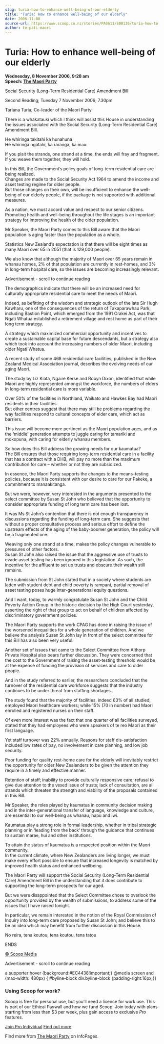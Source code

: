 ```yaml
---
slug: turia-how-to-enhance-well-being-of-our-elderly
title: "Turia: How to enhance well-being of our elderly"
date: 2006-11-08
source-url: https://www.scoop.co.nz/stories/PA0611/S00136/turia-how-to-enhance-well-being-of-our-elderly.htm
author: te-pati-maori
---
```

Turia: How to enhance well-being of our elderly
===============================================

**Wednesday, 8 November 2006, 9:28 am**  
**Speech: [The Maori Party](https://info.scoop.co.nz/The_Maori_Party)**

Social Security (Long-Term Residential Care) Amendment Bill

Second Reading; Tuesday 7 November 2006; 7.30pm

Tariana Turia; Co-leader of the Maori Party

There is a whakatauki which I think will assist this House in understanding the issues associated with the Social Security (Long-Term Residential Care) Amendment Bill.

He whiringa takitahi ka hunahuna  
He whiringa ngatahi, ka raranga, ka mau

If you plait the strands, one strand at a time, the ends will fray and fragment. If you weave them together, they will hold.

In this Bill, the Government’s policy goals of long-term residential care are being realized.  
Changes are made to the Social Security Act 1964 to amend the income and asset testing regime for older people.  
But those changes on their own, will be insufficient to enhance the well-being of our elderly people, if the package is not supported with additional measures.

As a nation, we must accord value and respect to our senior citizens.  
Promoting health and well-being throughout the life stages is an important strategy for improving the health of the older population.

Mr Speaker, the Maori Party comes to this Bill aware that the Maori population is aging faster than the population as a whole.

Statistics New Zealand’s expectation is that there will be eight times as many Maori over 65 in 2051 (that is 129,000 people).

We also know that although the majority of Maori over 65 years remain in whanau homes, 2% of that population are currently in rest-homes, and 3% in long-term hospital care, so the issues are becoming increasingly relevant.

Advertisement - scroll to continue reading





The demographics indicate that there will be an increased need for culturally appropriate residential care to meet the needs of Maori.

Indeed, as befitting of the wisdom and strategic outlook of the late Sir Hugh Kawharu, one of the consequences of the return of Takaparawhau Park, including Bastion Point, which emerged from the 1991 Orakei Act, was that Ngati Whatua established a retirement village and rest home as part of their long term strategy.

A strategy which maximized commercial opportunity and incentives to create a sustainable capital base for future descendants, but a strategy also which took into account the increasing numbers of older Maori, including older Ngati Whatua.

A recent study of some 468 residential care facilities, published in the New Zealand Medical Association journal, describes the evolving needs of our aging Maori.

The study by Liz Kiata, Ngaire Kerse and Robyn Dixon, identified that while Maori are highly represented amongst the workforce, the numbers of elders in long-term residential care is more variable.

Over 50% of the facilities in Northland, Waikato and Hawkes Bay had Maori residents in their facilities.  
But other centres suggest that there may still be problems regarding the way facilities respond to cultural concepts of elder care, which act as barriers.

This issue will become more pertinent as the Maori population ages, and as the ‘middle’ generation attempts to juggle caring for tamariki and mokopuna, with caring for elderly whanau members.

So how does this Bill address the growing needs for our kaumatua?  
The Bill ensures that those requiring long-term residential care in a facility that has a contract with a DHB, will pay no more than the maximum contribution for care – whether or not they are subsidized.

In essence, the Maori Party supports the changes to the means-testing policies, because it is consistent with our desire to care for our Pakeke, a commitment to manaakitanga.

But we were, however, very interested in the arguments presented to the select committee by Susan St John who believed that the opportunity to consider appropriate funding of long term care has been lost.

It was Ms St John’s contention that there is not enough transparency in discussions regarding the funding of long-term care. She suggests that without a proper consultative process and serious effort to define the upstream effects of the aging of the baby-boomer generation, the policy will be a fragmented one.

Weaving only one strand at a time, makes the policy changes vulnerable to pressures of other factors.  
Susan St John also raised the issue that the aggressive use of trusts to evade asset testing has been ignored in this legislation. As such, the incentive for the affluent to set up trusts and obscure their wealth still remains.

The submission from St John stated that in a society where students are laden with student debt and child poverty is rampant, partial removal of asset testing poses huge inter-generational equity questions.

And I want, today, to warmly congratulate Susan St John and the Child Poverty Action Group in the historic decision by the High Court yesterday, asserting the right of that group to act on behalf of children affected by discriminatory government policies.

The Maori Party supports the work CPAG has done in raising the issue of the worsened inequalities for a whole generation of children. And we believe the analysis Susan St John lay in front of the select committee for this Bill has also been very useful.

Another set of issues that came to the Select Committee from Althorp Private Hospital also bears further discussion. They were concerned that the cost to the Government of raising the asset-testing threshold would be at the expense of funding the provision of services and care to older people.

And in the study referred to earlier, the researchers concluded that the turnover of the residential care workforce suggests that the industry continues to be under threat from staffing shortages.

The study found that the majority of facilities, indeed 63% of all studied, employed Maori healthcare workers; while 15% (70 in number) had Maori enrolled and registered nurses on their staff.

Of even more interest was the fact that one quarter of all facilities surveyed, stated that they had employees who were speakers of te reo Maori as their first language.

Yet staff turnover was 22% annually. Reasons for staff dis-satisfaction included low rates of pay, no involvement in care planning, and low job security.

Poor funding for quality rest-home care for the elderly will inevitably restrict the opportunity for older New Zealanders to be given the attention they require in a timely and effective manner.

Retention of staff; inability to provide culturally responsive care; refusal to give due attention to the vexed issue of trusts; lack of consultation, are all strands which threaten the strength and viability of the proposals contained in this Bill.

Mr Speaker, the roles played by kaumatua in community decision making and in the inter-generational transfer of language, knowledge and culture, are essential to our well-being as whanau, hapu and iwi.

Kaumatua play a strong role in formal leadership, whether in tribal strategic planning or in ‘leading from the back’ through the guidance that continues to sustain marae, hui and other institutions.

To attain the status of kaumatua is a respected position within the Maori community.  
In the current climate, where New Zealanders are living longer, we must make every effort possible to ensure that increased longevity is matched by improved health status and enhanced wellbeing.

The Maori Party will support the Social Security (Long-Term Residential Care) Amendment Bill in the understanding that it does contribute to supporting the long-term prospects for our aged.

But we were disappointed that the Select Committee chose to overlook the opportunity provided by the wealth of submissions, to address some of the issues that I have raised tonight.

In particular, we remain interested in the notion of the Royal Commission of Inquiry into long-term care proposed by Susan St John; and believe this to be an idea which may benefit from further discussion in this House.

No reira, tena koutou, tena koutou, tena tatou

  
ENDS

[© Scoop Media](http://www.scoop.co.nz/about/terms.html)  

Advertisement - scroll to continue reading



a.supporter:hover {background:#EC4438!important;} @media screen and (max-width: 480px) { #byline-block div.byline-block {padding-right:16px;}}

### Using Scoop for work?

Scoop is free for personal use, but you’ll need a licence for work use. This is part of our Ethical Paywall and how we fund Scoop. Join today with plans starting from less than $3 per week, plus gain access to exclusive _Pro_ features.  
  
[Join Pro Individual](https://pro.scoop.co.nz/Individual/?from=ProIn24) [Find out more](https://pro.scoop.co.nz/using-scoop-for-work/?from=ProIn24)

Find more from [The Maori Party](https://info.scoop.co.nz/The_Maori_Party) on InfoPages.